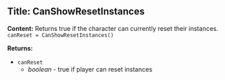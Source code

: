 ## Title: CanShowResetInstances

**Content:**
Returns true if the character can currently reset their instances.
`canReset = CanShowResetInstances()`

**Returns:**
- `canReset`
  - *boolean* - true if player can reset instances